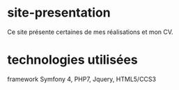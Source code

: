 # site-presentation
Ce site présente certaines de mes réalisations et mon CV.
# technologies utilisées
framework Symfony 4, PHP7, Jquery, HTML5/CCS3 
